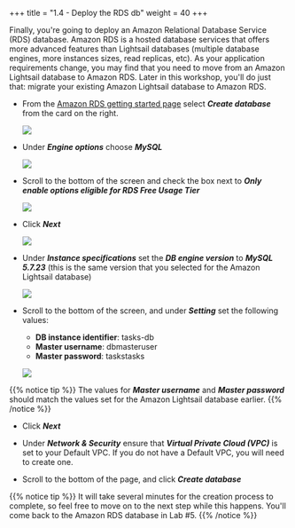 +++
title = "1.4 - Deploy the RDS db"
weight = 40
+++ 

Finally, you're going to deploy an Amazon Relational Database Service (RDS) database. Amazon RDS is a hosted database services that offers more advanced features than Lightsail databases (multiple database engines, more instances sizes, read replicas, etc). As your application requirements change, you may find that you need to move from an Amazon Lightsail database to Amazon RDS. Later in this workshop, you'll do just that: migrate your existing Amazon Lightsail database to Amazon RDS. 

* From the <a href="https://us-west-2.console.aws.amazon.com/rds/home?region=us-west-2#GettingStarted:" target="_blank">Amazon RDS getting started page</a> select ***Create database*** from the card on the right. 

    ![](../../images/rds_create_database.jpg?classes=border)

* Under ***Engine options*** choose ***MySQL***

    ![](../../images/mysql_engine.jpg?classes=border)

* Scroll to the bottom of the screen and check the box next to ***Only enable options eligible for RDS Free Usage Tier***

    ![](../../images/rds_free_tier.jpg?classes=border)

* Click ***Next***

    ![](../../images/rds_next.jpg?classes=border)

* Under ***Instance specifications*** set the ***DB engine version*** to ***MySQL 5.7.23*** (this is the same version that you selected for the Amazon Lightsail database)

    ![](../../images/rds_version.jpg?classes=border)

* Scroll to the bottom of the screen, and under ***Setting*** set the following values:

    * **DB instance identifier**: tasks-db
    * **Master username**: dbmasteruser
    * **Master password**: taskstasks

    ![](../../images/rds_settings.jpg?classes=border)

{{% notice tip %}} 
The values for ***Master username*** and ***Master password*** should match the values set for the Amazon Lightsail database earlier. 
{{% /notice %}}

* Click ***Next***

* Under ***Network & Security*** ensure that ***Virtual Private Cloud (VPC)*** is set to your Default VPC. If you do not have a Default VPC, you will need to create one. 

* Scroll to the bottom of the page, and click ***Create database***

{{% notice tip %}}
It will take several minutes for the creation process to complete, so feel free to move on to the next step while this happens. You'll come back to the Amazon RDS database in Lab #5.
{{% /notice %}} 

    
